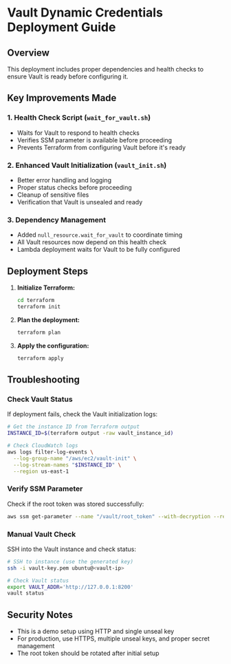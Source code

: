# Vault Dynamic Credentials Deployment Guide

## Overview
This deployment includes proper dependencies and health checks to ensure Vault is ready before configuring it.

## Key Improvements Made

### 1. Health Check Script (`wait_for_vault.sh`)
- Waits for Vault to respond to health checks
- Verifies SSM parameter is available before proceeding
- Prevents Terraform from configuring Vault before it's ready

### 2. Enhanced Vault Initialization (`vault_init.sh`)
- Better error handling and logging
- Proper status checks before proceeding
- Cleanup of sensitive files
- Verification that Vault is unsealed and ready

### 3. Dependency Management
- Added `null_resource.wait_for_vault` to coordinate timing
- All Vault resources now depend on this health check
- Lambda deployment waits for Vault to be fully configured

## Deployment Steps

1. **Initialize Terraform:**
   ```bash
   cd terraform
   terraform init
   ```

2. **Plan the deployment:**
   ```bash
   terraform plan
   ```

3. **Apply the configuration:**
   ```bash
   terraform apply
   ```

## Troubleshooting

### Check Vault Status
If deployment fails, check the Vault initialization logs:
```bash
# Get the instance ID from Terraform output
INSTANCE_ID=$(terraform output -raw vault_instance_id)

# Check CloudWatch logs
aws logs filter-log-events \
  --log-group-name "/aws/ec2/vault-init" \
  --log-stream-names "$INSTANCE_ID" \
  --region us-east-1
```

### Verify SSM Parameter
Check if the root token was stored successfully:
```bash
aws ssm get-parameter --name "/vault/root_token" --with-decryption --region us-east-1
```

### Manual Vault Check
SSH into the Vault instance and check status:
```bash
# SSH to instance (use the generated key)
ssh -i vault-key.pem ubuntu@<vault-ip>

# Check Vault status
export VAULT_ADDR='http://127.0.0.1:8200'
vault status
```

## Security Notes
- This is a demo setup using HTTP and single unseal key
- For production, use HTTPS, multiple unseal keys, and proper secret management
- The root token should be rotated after initial setup